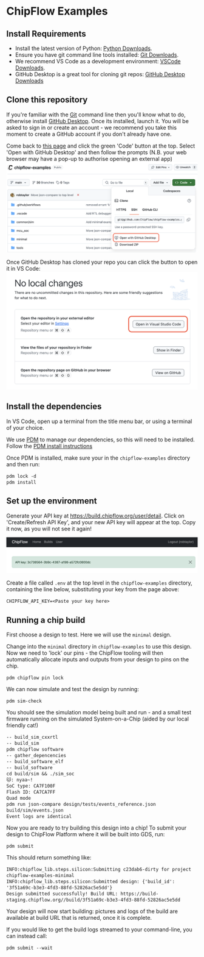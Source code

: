 # ChipFlow Examples

## Install Requirements
 * Install the latest version of Python: [Python Downloads](https://www.python.org/downloads/).
 * Ensure you have git command line tools installed: [Git Downloads](https://git-scm.com/downloads).
 * We recommend VS Code as a development environment: [VSCode Downloads](https://code.visualstudio.com/download).
 * GitHub Desktop is a great tool for cloning git repos: [GitHub Desktop Downloads](https://desktop.github.com/download/)

## Clone this repository
If you're familiar with the [Git](https://git-scm.com/) command line then you'll know what to do, otherwise install [GitHub Desktop](https://github.com/apps/desktop). Once its installed, launch it. You will be asked to sign in or create an account - we recommend you take this moment to create a GitHub account if you don't already have one.

Come back to [this page](https://github.com/ChipFlow/chipflow-examples) and click the green 'Code' button at the top. Select  'Open with GitHub Desktop' and then follow the prompts (N.B. your web browser may have a pop-up to authorise opening an external app)
![Image showing the link to click](docs/assets/open-github-desktop.png)

Once GitHub Desktop has cloned your repo you can click the button to open it in VS Code:
![Image showing where to click in GitHub Desktop to open in VSCode](docs/assets/github-desktop-open.png)

## Install the dependencies
In VS Code, open up a terminal from the title menu bar, or using a terminal of your choice.

We use [PDM](https://pdm-project.org) to manage our dependencies, so this will need to be installed. Follow the [PDM install instructions](https://pdm-project.org/en/latest/#installation)

Once PDM is installed, make sure your in the `chipflow-examples` directory and then run:
```
pdm lock -d
pdm install
```

## Set up the environment
Generate your API key at https://build.chipflow.org/user/detail. Click on 'Create/Refresh API Key', and your new API key will appear at the top. Copy it now, as you will not see it again!

![Image showing a newly generated API Key](docs/assets/api-key.png)

Create a file called `.env` at the top level in the `chipflow-examples` directory, containing the line below, substituting your key from the page above:

```
CHIPFLOW_API_KEY=<Paste your key here>
```

## Running a chip build

First choose a design to test. Here we will use the `minimal` design.

Change into the `minimal` directory in `chipflow-examples` to use this design. Now we need to 'lock' our pins - the ChipFlow tooling will then automatically allocate inputs and outputs from your design to pins on the chip.

```
pdm chipflow pin lock
```

We can now simulate and test the design by running:
```
pdm sim-check
```

You should see the simulation model being built and run - and a small test firmware running on the simulated System-on-a-Chip (aided by our local friendly cat!)

```
-- build_sim_cxxrtl
-- build_sim
pdm chipflow software
-- gather_depencencies
-- build_software_elf
-- build_software
cd build/sim && ./sim_soc
🐱: nyaa~!
SoC type: CA7F100F
Flash ID: CA7CA7FF
Quad mode
pdm run json-compare design/tests/events_reference.json build/sim/events.json
Event logs are identical
```

Now you are ready to try building this design into a chip! To submit your design to ChipFlow Platform where it will be built into GDS, run:

```
pdm submit

```
This should return something like:
```
INFO:chipflow_lib.steps.silicon:Submitting c23dab6-dirty for project chipflow-examples-minimal
INFO:chipflow_lib.steps.silicon:Submitted design: {'build_id': '3f51a69c-b3e3-4fd3-88fd-52826ac5e5dd'}
Design submitted successfully! Build URL: https://build-staging.chipflow.org//build/3f51a69c-b3e3-4fd3-88fd-52826ac5e5dd
```

Your design will now start building: pictures and logs of the build are available at build URL that is returned, once it is complete.

If you would like to get the build logs streamed to your command-line, you can instead call:
```
pdm submit --wait
```


